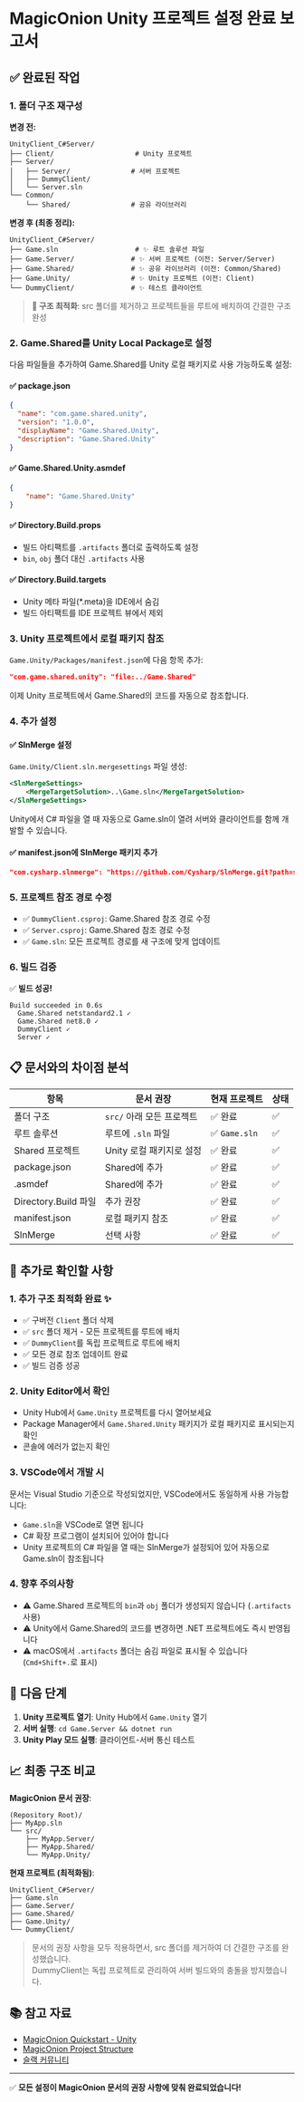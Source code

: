 # MagicOnion Unity 프로젝트 설정 완료 보고서

## ✅ 완료된 작업

### 1. 폴더 구조 재구성

**변경 전:**
```
UnityClient_C#Server/
├── Client/                    # Unity 프로젝트
├── Server/
│   ├── Server/               # 서버 프로젝트
│   ├── DummyClient/
│   └── Server.sln
└── Common/
    └── Shared/               # 공유 라이브러리
```

**변경 후 (최종 정리):**
```
UnityClient_C#Server/
├── Game.sln                   # ✨ 루트 솔루션 파일
├── Game.Server/              # ✨ 서버 프로젝트 (이전: Server/Server)
├── Game.Shared/              # ✨ 공유 라이브러리 (이전: Common/Shared)
├── Game.Unity/               # ✨ Unity 프로젝트 (이전: Client)
└── DummyClient/              # ✨ 테스트 클라이언트
```

> **🎯 구조 최적화**: src 폴더를 제거하고 프로젝트들을 루트에 배치하여 간결한 구조 완성

### 2. Game.Shared를 Unity Local Package로 설정

다음 파일들을 추가하여 Game.Shared를 Unity 로컬 패키지로 사용 가능하도록 설정:

#### ✅ package.json
```json
{
  "name": "com.game.shared.unity",
  "version": "1.0.0",
  "displayName": "Game.Shared.Unity",
  "description": "Game.Shared.Unity"
}
```

#### ✅ Game.Shared.Unity.asmdef
```json
{
    "name": "Game.Shared.Unity"
}
```

#### ✅ Directory.Build.props
- 빌드 아티팩트를 `.artifacts` 폴더로 출력하도록 설정
- `bin`, `obj` 폴더 대신 `.artifacts` 사용

#### ✅ Directory.Build.targets
- Unity 메타 파일(*.meta)을 IDE에서 숨김
- 빌드 아티팩트를 IDE 프로젝트 뷰에서 제외

### 3. Unity 프로젝트에서 로컬 패키지 참조

`Game.Unity/Packages/manifest.json`에 다음 항목 추가:

```json
"com.game.shared.unity": "file:../Game.Shared"
```

이제 Unity 프로젝트에서 Game.Shared의 코드를 자동으로 참조합니다.

### 4. 추가 설정

#### ✅ SlnMerge 설정
`Game.Unity/Client.sln.mergesettings` 파일 생성:
```xml
<SlnMergeSettings>
    <MergeTargetSolution>..\Game.sln</MergeTargetSolution>
</SlnMergeSettings>
```

Unity에서 C# 파일을 열 때 자동으로 Game.sln이 열려 서버와 클라이언트를 함께 개발할 수 있습니다.

#### ✅ manifest.json에 SlnMerge 패키지 추가
```json
"com.cysharp.slnmerge": "https://github.com/Cysharp/SlnMerge.git?path=src"
```

### 5. 프로젝트 참조 경로 수정

- ✅ `DummyClient.csproj`: Game.Shared 참조 경로 수정
- ✅ `Server.csproj`: Game.Shared 참조 경로 수정
- ✅ `Game.sln`: 모든 프로젝트 경로를 새 구조에 맞게 업데이트

### 6. 빌드 검증

✅ **빌드 성공!**
```
Build succeeded in 0.6s
  Game.Shared netstandard2.1 ✓
  Game.Shared net8.0 ✓
  DummyClient ✓
  Server ✓
```

## 📋 문서와의 차이점 분석

| 항목 | 문서 권장 | 현재 프로젝트 | 상태 |
|------|----------|--------------|------|
| 폴더 구조 | `src/` 아래 모든 프로젝트 | ✅ 완료 | ✅ |
| 루트 솔루션 | 루트에 `.sln` 파일 | ✅ `Game.sln` | ✅ |
| Shared 프로젝트 | Unity 로컬 패키지로 설정 | ✅ 완료 | ✅ |
| package.json | Shared에 추가 | ✅ 완료 | ✅ |
| .asmdef | Shared에 추가 | ✅ 완료 | ✅ |
| Directory.Build 파일 | 추가 권장 | ✅ 완료 | ✅ |
| manifest.json | 로컬 패키지 참조 | ✅ 완료 | ✅ |
| SlnMerge | 선택 사항 | ✅ 완료 | ✅ |

## 🎯 추가로 확인할 사항

### 1. 추가 구조 최적화 완료 ✨
- ✅ 구버전 `Client` 폴더 삭제
- ✅ `src` 폴더 제거 - 모든 프로젝트를 루트에 배치
- ✅ `DummyClient`를 독립 프로젝트로 루트에 배치
- ✅ 모든 경로 참조 업데이트 완료
- ✅ 빌드 검증 성공

### 2. Unity Editor에서 확인
- Unity Hub에서 `Game.Unity` 프로젝트를 다시 열어보세요
- Package Manager에서 `Game.Shared.Unity` 패키지가 로컬 패키지로 표시되는지 확인
- 콘솔에 에러가 없는지 확인

### 3. VSCode에서 개발 시
문서는 Visual Studio 기준으로 작성되었지만, VSCode에서도 동일하게 사용 가능합니다:
- `Game.sln`을 VSCode로 열면 됩니다
- C# 확장 프로그램이 설치되어 있어야 합니다
- Unity 프로젝트의 C# 파일을 열 때는 SlnMerge가 설정되어 있어 자동으로 Game.sln이 참조됩니다

### 4. 향후 주의사항
- ⚠️ Game.Shared 프로젝트의 `bin`과 `obj` 폴더가 생성되지 않습니다 (`.artifacts` 사용)
- ⚠️ Unity에서 Game.Shared의 코드를 변경하면 .NET 프로젝트에도 즉시 반영됩니다
- ⚠️ macOS에서 `.artifacts` 폴더는 숨김 파일로 표시될 수 있습니다 (`Cmd+Shift+.`로 표시)

## 🚀 다음 단계

1. **Unity 프로젝트 열기**: Unity Hub에서 `Game.Unity` 열기
2. **서버 실행**: `cd Game.Server && dotnet run`
3. **Unity Play 모드 실행**: 클라이언트-서버 통신 테스트

## 📈 최종 구조 비교

**MagicOnion 문서 권장**:
```
(Repository Root)/
├── MyApp.sln
└── src/
    ├── MyApp.Server/
    ├── MyApp.Shared/
    └── MyApp.Unity/
```

**현재 프로젝트 (최적화됨)**:
```
UnityClient_C#Server/
├── Game.sln
├── Game.Server/
├── Game.Shared/
├── Game.Unity/
└── DummyClient/
```

> 문서의 권장 사항을 모두 적용하면서, src 폴더를 제거하여 더 간결한 구조를 완성했습니다.  
> DummyClient는 독립 프로젝트로 관리하여 서버 빌드와의 충돌을 방지했습니다.

## 📚 참고 자료

- [MagicOnion Quickstart - Unity](https://cysharp.github.io/MagicOnion/quickstart-unity)
- [MagicOnion Project Structure](https://cysharp.github.io/MagicOnion/fundamentals/project-structure)
- [슬랙 커뮤니티](https://join.slack.com/t/cysharp/shared_invite/enQtNjI0NzU4ODQzNzQyLTIxYWI1YTJkNGQ5YWNjYmI5NzY3ZmI3OTFkNzM0NWFmZmY0NzYzNjY0ZmE1MzYwZDQ5NGU2ZmQ0YTExZGE0NGY)

---

✅ **모든 설정이 MagicOnion 문서의 권장 사항에 맞춰 완료되었습니다!**
